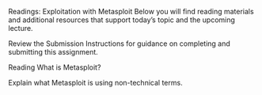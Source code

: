 Readings: Exploitation with Metasploit
Below you will find reading materials and additional resources that support today’s topic and the upcoming lecture.

Review the Submission Instructions for guidance on completing and submitting this assignment.

Reading
What is Metasploit?

Explain what Metasploit is using non-technical terms.
